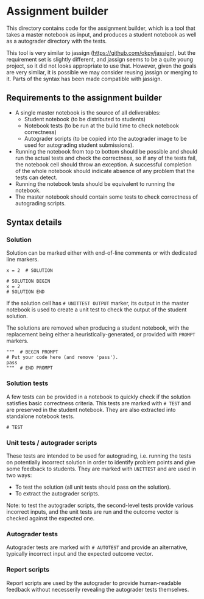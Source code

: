 # Assignment builder

This directory contains code for the assignment builder, which is a tool that
takes a master notebook as input, and produces a student notebook as well as a
autograder directory with the tests.

This tool is very similar to jassign (https://github.com/okpy/jassign), but the
requirement set is slightly different, and jassign seems to be a quite young
project, so it did not looks appropriate to use that. However, given the goals
are very similar, it is possible we may consider reusing jassign or merging to
it. Parts of the syntax has been made compatible with jassign.

## Requirements to the assignment builder

*   A single master notebook is the source of all deliverables:
    *   Student notebook (to be distributed to students)
    *   Notebook tests (to be run at the build time to check notebook
        correctness)
    *   Autograder scripts (to be copied into the autograder image to be used
        for autograding student submissions).
*   Running the notebook from top to bottom should be possible and should run
    the actual tests and check the correctness, so if any of the tests fail, the
    notebook cell should throw an exception. A successful completion of the
    whole notebook should indicate absence of any problem that the tests can
    detect.
*   Running the notebook tests should be equivalent to running the notebook.
*   The master notebook should contain some tests to check correctness of
    autograding scripts.

## Syntax details

### Solution

Solution can be marked either with end-of-line comments or with dedicated line
markers.

    x = 2  # SOLUTION

    # SOLUTION BEGIN
    x = 2
    # SOLUTION END

If the solution cell has `# UNITTEST OUTPUT` marker, its output in the master
notebook is used to create a unit test to check the output of the student
solution.

The solutions are removed when producing a student notebook, with the
replacement being either a heuristically-generated, or provided with `PROMPT`
markers.

    """  # BEGIN PROMPT
    # Put your code here (and remove 'pass').
    pass
    """  # END PROMPT

### Solution tests

A few tests can be provided in a notebook to quickly check if the solution
satisfies basic correctness criteria. This tests are marked with `# TEST` and
are preserved in the student notebook. They are also extracted into standalone
notebook tests.

    # TEST

### Unit tests / autograder scripts

These tests are intended to be used for autograding, i.e. running the tests on
potentially incorrect solution in order to identify problem points and give some
feedback to students. They are marked with `UNITTEST` and are used in two ways:

*   To test the solution (all unit tests should pass on the solution).
*   To extract the autograder scripts.

Note: to test the autograder scripts, the second-level tests provide various
incorrect inputs, and the unit tests are run and the outcome vector is checked
against the expected one.

### Autograder tests

Autograder tests are marked with `# AUTOTEST` and provide an alternative,
typically incorrect input and the expected outcome vector.

### Report scripts

Report scripts are used by the autograder to provide human-readable feedback
without necesserily revealing the autograder tests themselves.
